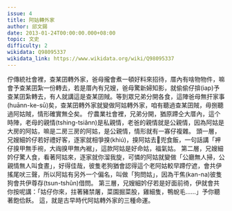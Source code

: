 ```yaml
---
issue: 4
title: 阿姑轉外家
author: 邱文錫
date: 2013-01-24T00:00:00.000+08:00
topic: 文史
difficulty: 2
wikidata: Q98095337
wikidata_link: https://www.wikidata.org/wiki/Q98095337
---
```

佇傳統社會裡，查某囝轉外家，爸母攏會煮一頓好料來招待，厝內有啥物物件，嘛會予查某囝紮一份轉去，若是厝內有兄嫂，爸母驚新婦知影，就偷偷仔揜(iap)予查某囝紮轉去，有人就講這是查某囝賊。等到眾兄弟分開各食，這陣爸母無扞家事(huānn-ke-sū)矣，查某囝轉外家就變做阿姑轉外家，咱有聽過查某囝賊，毋捌聽過阿姑賊，情形確實無仝矣。
佇農業社會裡，兄弟分開，猶原蹛仝大厝內，這个時陣，老母的親情(tshing-tsiânn)是私親情，老爸的親情就是公親情，因為阿姑是大房的阿姑，嘛是二房三房的阿姑，是公親情，情形就有一寡仔複雜。
頭一層，兄嫂細妗仔若好禮好客，逐家就相爭搝(khiú)，搝阿姑去𪜶兜食飯，一句話講「䘥仔搝甲無手䘼，大祹搝甲無內裾」，這款阿姑是好命姑，福氣姑。
第二層，兄嫂細妗仔驚人食，看著阿姑來，逐家就你溜我旋，可憐的阿姑就變做「公廳無人掃，公親情無人叫食晝」，好得佳哉，彼隻老狗猶會認得這个老阿姑較早蹛佇遮，會共伊搖尾吠三聲，所以阿姑有另外一个偏名，叫做「狗問姑」，因為干焦(kan-na)彼隻狗會共伊尊存(tsun-tshûn)借問。
第三層，兄嫂細妗仔若是好面前徛，伊就會共你按呢講：「姑仔你來，拄著豬禁屠，菜園掘菜股，雞細隻，鴨蛻毛……」予你聽著飽佮飫。
這，就是古早時代阿姑轉外家的三種命運。